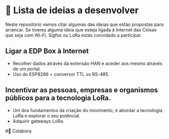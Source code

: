 # 📗 Lista de ideias a desenvolver
Neste repositório vamos citar algumas das ideias que estão propostas para arrancar. Se tiveres alguma ideia que esteja ligada à Internet das Coisas que seja com Wi-Fi, Sigfox ou LoRa estás convidado a participar.

## Ligar a EDP Box à Internet
- Recolher dados através da extensão HAN e aceder aos mesmo através de um portal.
- Uso do ESP8266 + conversor TTL vs RS-485.

## Incentivar as pessoas, empresas e organismos públicos para a tecnologia LoRa.
- Um dos fundamentos da criação do movimento, é abordar a tecnologia LoRa e explorar o seu potêncial.
- Adquirir gateways LoRa.

#🤟 Colabora
